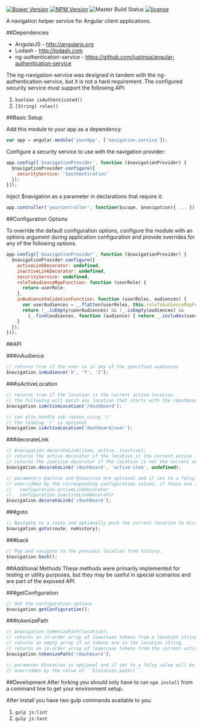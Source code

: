 [![Bower Version](https://img.shields.io/bower/v/ng-navigation-service.svg)](https://github.com/justinsa/angular-navigation-service)
[![NPM Version](https://img.shields.io/npm/v/ng-navigation-service.svg)](https://www.npmjs.com/package/ng-navigation-service)
![Master Build Status](https://codeship.com/projects/016878e0-603a-0133-c6e2-5a99c145e314/status?branch=master)
[![license](https://img.shields.io/badge/license-MIT-brightgreen.svg?style=flat)](https://github.com/justinsa/angular-navigation-service/blob/master/LICENSE)

A navigation helper service for Angular client applications.

##Dependencies

* AngularJS - http://angularjs.org
* Lodash - http://lodash.com
* ng-authentication-service - https://github.com/justinsa/angular-authentication-service

The ng-navigation-service was designed in tandem with the ng-authentication-service, but it is not a hard requirement. The configured security service must support the following API:

  1. ```boolean isAuthenticated()```
  2. ```[String] roles()```

##Basic Setup

Add this module to your app as a dependency:
```JAVASCRIPT
var app = angular.module('yourApp', ['navigation.service']);
```

Configure a security service to use with the navigation provider:
```JAVASCRIPT
app.config(['$navigationProvider', function ($navigationProvider) {
  $navigationProvider.configure({
    securityService: '$authentication'
  });
}]);
```

Inject $navigation as a parameter in declarations that require it:
```JAVASCRIPT
app.controller('yourController', function($scope, $navigation){ ... });
```

##Configuration Options

To override the default configuration options, configure the module with an options argument during application configuration and provide overrides for any of the following options.

```JAVASCRIPT
app.config(['$navigationProvider', function ($navigationProvider) {
  $navigationProvider.configure({
    activeLinkDecorator: undefined,
    inactiveLinkDecorator: undefined,
    securityService: undefined,
    roleToAudienceMapFunction: function (userRole) {
      return userRole;
    },
    inAudienceValidationFunction: function (userRoles, audiences) {
      var userAudiences = _.flatten(userRoles, this.roleToAudienceMapFunction);
      return !_.isEmpty(userAudiences) && !_.isEmpty(audiences) &&
        (_.find(audiences, function (audience) { return _.includes(userAudiences, audience); }) !== undefined);
    }
  });
}]);
```

##API

###inAudience
```JAVASCRIPT
// returns true if the user is in any of the specified audiences
$navigation.inAudience('X', 'Y', 'Z');
```

###isActiveLocation
```JAVASCRIPT
// returns true if the location is the current active location
// the following will match any location that starts with the /dashboard route
$navigation.isActiveLocation('/dashboard');

// can also handle sub-routes using '/'
// the leading '/' is optional
$navigation.isActiveLocation('dashboard/user');
```

###decorateLink
```JAVASCRIPT
// $navigation.decorateLink(item, active, inactive);
// returns the active decorator if the location is the current active location (see isActiveLocation).
// returns the inactive decorator if the location is not the current active location.
$navigation.decorateLink('/dashboard', 'active-item', undefined);

// parameters @active and @inactive are optional and if set to a falsy value will be
// overridden by the corresponding configuration values, if those are set:
//   configuration.activeLinkDecorator
//   configuration.inactiveLinkDecorator
$navigation.decorateLink('/dashboard');
```

###goto
```JAVASCRIPT
// Navigate to a route and optionally push the current location to history.
$navigation.goto(route, noHistory);
```

###back
```JAVASCRIPT
// Pop and navigate to the previous location from history.
$navigation.back();
```

##Additional Methods
These methods were primarily implemented for testing or utility purposes, but they may be useful in special scenarios and are part of the exposed API.

###getConfiguration
```JAVASCRIPT
// Get the configuration options
$navigation.getConfiguration();
```

###tokenizePath
```JAVASCRIPT
// $navigation.tokenizePath(location);
// returns an in-order array of lowercase tokens from a location string.
// returns an empty array if no tokens are in the location string.
// returns an in-order array of lowercase tokens from the current active location, if no location parameter is provided.
$navigation.tokenizePath('/dashboard');

// parameter @location is optional and if set to a falsy value will be
// overridden by the value of ``$location.path()``.
```

##Development
After forking you should only have to run ```npm install``` from a command line to get your environment setup.

After install you have two gulp commands available to you:

1. ```gulp js:lint```
2. ```gulp js:test```
